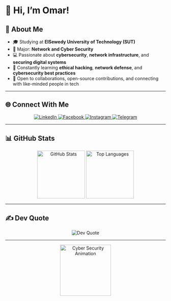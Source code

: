 <!-- Omar-Abduh's GitHub Profile README -->

# 👋 Hi, I’m Omar!

## 💫 About Me
- 🎓 Studying at **ElSewedy University of Technology (SUT)**
- 🔐 Major: **Network and Cyber Security**
- 💻 Passionate about **cybersecurity**, **network infrastructure**, and **securing digital systems**
- 🌱 Constantly learning **ethical hacking**, **network defense**, and **cybersecurity best practices**
- 🚀 Open to collaborations, open-source contributions, and connecting with like-minded people in tech

---

## 🌐 Connect With Me
<div align="center">
  <a href="https://linkedin.com/in/omar-abduh" target="_blank">
    <img src="https://img.shields.io/badge/LinkedIn-%230077B5.svg?logo=linkedin&logoColor=white" alt="LinkedIn" />
  </a>
  <a href="https://facebook.com/MeshOmarAbduh" target="_blank">
    <img src="https://img.shields.io/badge/Facebook-%231877F2.svg?logo=facebook&logoColor=white" alt="Facebook" />
  </a>
  <a href="https://instagram.com/_not_king_bob_" target="_blank">
    <img src="https://img.shields.io/badge/Instagram-%23E4405F.svg?logo=instagram&logoColor=white" alt="Instagram" />
  </a>
  <a href="https://t.me/OmarMohamedAbdo" target="_blank">
    <img src="https://img.shields.io/badge/Telegram-%232CA5E0.svg?logo=telegram&logoColor=white" alt="Telegram" />
  </a>
</div>

---

## 📊 GitHub Stats
<div align="center">
  <img src="https://github-readme-stats.vercel.app/api?username=Omar-Abduh&show_icons=true&count_private=true&theme=dracula" height="150" alt="GitHub Stats" />
  <img src="https://github-readme-stats.vercel.app/api/top-langs/?username=Omar-Abduh&layout=compact&langs_count=8&theme=dracula" height="150" alt="Top Languages" />
</div>

---

## ✍️ Dev Quote
<p align="center">
  <img src="https://quotes-github-readme.vercel.app/api?type=horizontal&theme=radical" alt="Dev Quote" />
</p>

---

<p align="center">
  <img src="https://media0.giphy.com/media/v1.Y2lkPTc5MGI3NjExemV5cTlyOTcyZnFsMjhkaTA0cnN4amFudmc5ZnZpOXl1b3M2bGh4MiZlcD12MV9pbnRlcm5hbF9naWZfYnlfaWQmY3Q9Zw/BemKqR9RDK4V2/giphy.gif" height="160" alt="Cyber Security Animation" />
</p>
